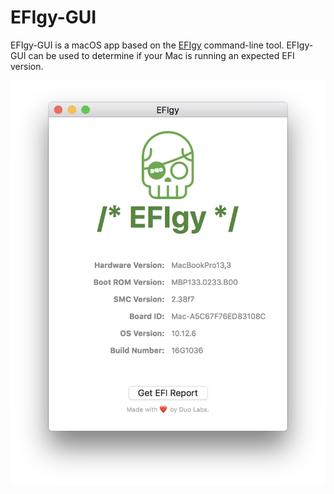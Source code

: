 # EFIgy-GUI

EFIgy-GUI is a macOS app based on the [EFIgy][1] command-line tool. EFIgy-GUI can be used to determine if your Mac is running an expected EFI version.

![EFIgy-GUI](resources/images/efigy.png)

[1]: https://efigy.io
